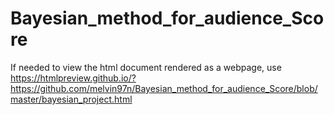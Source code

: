 # Bayesian_method_for_audience_Score



If needed to view the html document rendered as a webpage, use https://htmlpreview.github.io/?https://github.com/melvin97n/Bayesian_method_for_audience_Score/blob/master/bayesian_project.html

